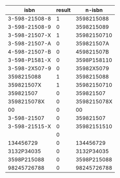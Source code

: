 |     isbn      | result |   n-isbn    |
|---------------|--------|-------------|
| 3-598-21508-8 | 1      | 3598215088  |
| 3-598-21508-9 | 0      | 3598215089  |
| 3-598-21507-X | 1      | 35982150710 |
| 3-598-21507-A | 0      | 359821507A  |
| 4-598-21507-B | 0      | 459821507B  |
| 3-598-P1581-X | 0      | 3598P158110 |
| 3-598-2X507-9 | 0      | 35982X5079  |
| 3598215088    | 1      | 3598215088  |
| 359821507X    | 1      | 35982150710 |
| 359821507     | 0      | 359821507   |
| 3598215078X   | 0      | 3598215078X |
| 00            | 0      | 00          |
| 3-598-21507   | 0      | 359821507   |
| 3-598-21515-X | 0      | 35982151510 |
|               | 0      |             |
| 134456729     | 0      | 134456729   |
| 3132P34035    | 0      | 3132P34035  |
| 3598P215088   | 0      | 3598P215088 |
| 98245726788   | 0      | 98245726788 |
